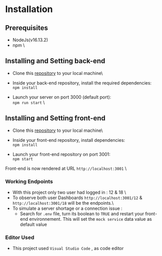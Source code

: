 # Installation

## Prerequisites

- NodeJs(v16.13.2)
- npm
  \

## Installing and Setting back-end

- Clone this [repository](https://github.com/OpenClassrooms-Student-Center/P9-front-end-dashboard) to your local machine\

- Inside your back-end repository, install the required dependencies:\
  `npm install`

- Launch your server on port 3000 (default port):\
   `npm run start`
  \

## Installing and Setting front-end

- Clone this [repository](https://github.com/MaximilienProville75/Proville_P12_22012022/tree/main/sportsee) to your local machine\

- Inside your front-end repository, install dependencies:\
  `npm install`

- Launch your front-end repository on port 3001:\
  `npm start`

Front-end is now rendered at URL `http://localhost:3001`
\

### Working Endpoints

- With this project only two user had logged in : 12 & 18 \
- To observe both user Dashboards `http://localhost:3001/12` & `http://localhost:3001/18` will be the endpoints.\
- To simulate a server shortage or a connection issue :
  - Search for `.env` file, turn its boolean to `TRUE` and restart your front-end environnement. This will set the `mock service` data value as default value

### Editor Used

- This project used `Visual Studio Code` , as code editor
